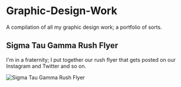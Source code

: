 # Graphic-Design-Work
A compilation of all my graphic design work; a portfolio of sorts.

## Sigma Tau Gamma Rush Flyer
I'm in a fraternity; I put together our rush flyer that gets posted on our Instagram and Twitter and so on.

![Sigma Tau Gamma Rush Flyer](SigTauRushFlyer.png)
